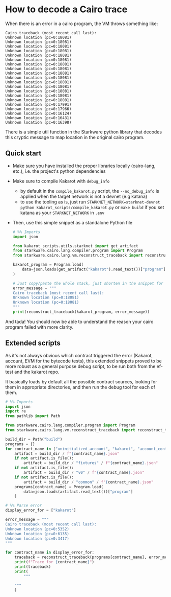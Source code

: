# How to decode a Cairo trace

When there is an error in a cairo program, the VM throws something like:

```shell
Cairo traceback (most recent call last):
Unknown location (pc=0:18081)
Unknown location (pc=0:18081)
Unknown location (pc=0:18081)
Unknown location (pc=0:18081)
Unknown location (pc=0:18081)
Unknown location (pc=0:18081)
Unknown location (pc=0:18081)
Unknown location (pc=0:18081)
Unknown location (pc=0:18081)
Unknown location (pc=0:18081)
Unknown location (pc=0:18081)
Unknown location (pc=0:18081)
Unknown location (pc=0:18081)
Unknown location (pc=0:18081)
Unknown location (pc=0:18081)
Unknown location (pc=0:17991)
Unknown location (pc=0:17966)
Unknown location (pc=0:16124)
Unknown location (pc=0:16431)
Unknown location (pc=0:16398)
```

There is a simple util function in the Starkware python library that decodes
this cryptic message to map location in the original cairo program.

## Quick start

- Make sure you have installed the proper libraries locally (cairo-lang, etc.),
  i.e. the project's python dependencies

- Make sure to compile Kakarot with `debug_info`

  - by default in the `compile_kakarot.py` script, the `--no_debug_info` is
    applied when the target network is not a devnet (e.g katana)
  - to use the tooling as is, just run
    `STARKNET_NETWORK=starknet-devnet python kakarot_scripts/compile_kakarot.py`
    or `make build` if you set katana as your `STARKNET_NETWORK` in `.env`

- Then, use this simple snippet as a standalone Python file

  ```python
  # %% Imports
  import json

  from kakarot_scripts.utils.starknet import get_artifact
  from starkware.cairo.lang.compiler.program import Program
  from starkware.cairo.lang.vm.reconstruct_traceback import reconstruct_traceback

  kakarot_program = Program.load(
      data=json.loads(get_artifact("kakarot").read_text())["program"]
  )

  # Just copy/paste the whole stack, just shorten in the snippet for clarity
  error_message = """
  Cairo traceback (most recent call last):
  Unknown location (pc=0:18081)
  Unknown location (pc=0:18081)
  """
  print(reconstruct_traceback(kakarot_program, error_message))
  ```

And tada! You should now be able to understand the reason your cairo program
failed with more clarity.

## Extended scripts

As it's not always obvious which contract triggered the error (Kakarot, account,
EVM for the bytecode tests), this extended snippets proved to be more robust as
a general purpose debug script, to be run both from the ef-test and the kakarot
repo.

It basically loads by default all the possible contract sources, looking for
them in appropriate directories, and then run the debug tool for each of them.

```python
# %% Imports
import json
import re
from pathlib import Path

from starkware.cairo.lang.compiler.program import Program
from starkware.cairo.lang.vm.reconstruct_traceback import reconstruct_traceback

build_dir = Path("build")
programs = {}
for contract_name in ["uninitialized_account", "kakarot", "account_contract", "EVM"]:
    artifact = build_dir / f"{contract_name}.json"
    if not artifact.is_file():
        artifact = build_dir / "fixtures" / f"{contract_name}.json"
    if not artifact.is_file():
        artifact = build_dir / "v0" / f"{contract_name}.json"
    if not artifact.is_file():
        artifact = build_dir / "common" / f"{contract_name}.json"
    programs[contract_name] = Program.load(
        data=json.loads(artifact.read_text())["program"]
    )

# %% Parse error
display_error_for = ["kakarot"]

error_message = """
Cairo traceback (most recent call last):
Unknown location (pc=0:5352)
Unknown location (pc=0:6135)
Unknown location (pc=0:3417)
"""

for contract_name in display_error_for:
    traceback = reconstruct_traceback(programs[contract_name], error_message)
    print(f"Trace for {contract_name}")
    print(traceback)
    print(
        """

    """
    )
```
